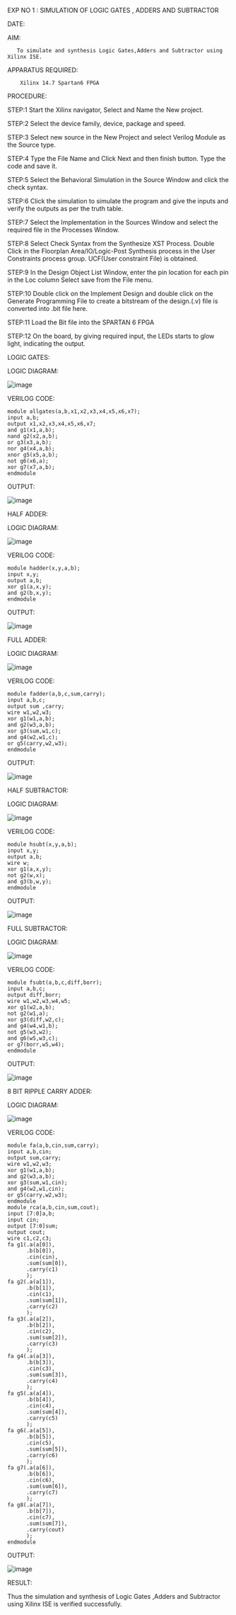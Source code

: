 EXP NO 1 :  SIMULATION OF LOGIC GATES , ADDERS AND SUBTRACTOR 

DATE:

AIM: 
       
       To simulate and synthesis Logic Gates,Adders and Subtractor using Xilinx ISE.

APPARATUS REQUIRED: 

        Xilinx 14.7 Spartan6 FPGA

PROCEDURE:

STEP:1 Start the Xilinx navigator, Select and Name the New project. 

STEP:2 Select the device family, device, package and speed. 

STEP:3 Select new source in the New Project and select Verilog Module as the Source type. 

STEP:4 Type the File Name and Click Next and then finish button. Type the code and save it. 

STEP:5 Select the Behavioral Simulation in the Source Window and click the check syntax. 

STEP:6 Click the simulation to simulate the program and give the inputs and verify the outputs as per the truth table. 

STEP:7 Select the Implementation in the Sources Window and select the required file in the Processes Window. 

STEP:8 Select Check Syntax from the Synthesize XST Process. Double Click in the Floorplan Area/IO/Logic-Post Synthesis process in the User Constraints process group. 
UCF(User constraint File) is obtained. 

STEP:9 In the Design Object List Window, enter the pin location for each pin in the Loc column Select save from the File menu. 

STEP:10 Double click on the Implement Design and double click on the Generate Programming File to create a bitstream of the design.(.v) file is converted into .bit file here. 

STEP:11 Load the Bit file into the SPARTAN 6 FPGA 

STEP:12 On the board, by giving required input, the LEDs starts to glow light, indicating the output.

LOGIC GATES:

LOGIC DIAGRAM:

![image](https://github.com/navaneethans/VLSI-LAB-EXPERIMENTS/assets/6987778/ee17970c-3ac9-4603-881b-88e2825f41a4)

VERILOG CODE:
```
module allgates(a,b,x1,x2,x3,x4,x5,x6,x7);
input a,b;
output x1,x2,x3,x4,x5,x6,x7;
and g1(x1,a,b);
nand g2(x2,a,b);
or g3(x3,a,b);
nor g4(x4,a,b);
xnor g5(x5,a,b);
not g6(x6,a);
xor g7(x7,a,b);
endmodule
```


OUTPUT:

![image](https://github.com/navaneethans/VLSI-LAB-EXP-1/assets/159290227/361e12bc-7a10-450c-8f9d-8d24a7ccc4b9)


HALF ADDER:

LOGIC DIAGRAM:

![image](https://github.com/navaneethans/VLSI-LAB-EXPERIMENTS/assets/6987778/0e1ecb96-0c25-4556-832b-aeeedfdfe7b9)

VERILOG CODE:
```
module hadder(x,y,a,b);
input x,y;
output a,b;
xor g1(a,x,y);
and g2(b,x,y);
endmodule
```

OUTPUT:

![image](https://github.com/navaneethans/VLSI-LAB-EXP-1/assets/159290227/6faf7597-045c-4fd2-b562-f988c0010f5a)

FULL ADDER:

LOGIC DIAGRAM:

![image](https://github.com/navaneethans/VLSI-LAB-EXPERIMENTS/assets/6987778/9bb3964c-438f-469d-a3de-c1cca6f323fb)

VERILOG CODE:
```
module fadder(a,b,c,sum,carry);
input a,b,c;
output sum ,carry;
wire w1,w2,w3;
xor g1(w1,a,b);
and g2(w3,a,b);
xor g3(sum,w1,c);
and g4(w2,w1,c);
or g5(carry,w2,w3);
endmodule
```

OUTPUT:

![image](https://github.com/navaneethans/VLSI-LAB-EXP-1/assets/159290227/976bf1be-fd08-4b13-8282-faf2919b0990)


HALF SUBTRACTOR:

LOGIC DIAGRAM:

![image](https://github.com/navaneethans/VLSI-LAB-EXPERIMENTS/assets/6987778/731470b7-eb4e-49f8-8bb7-2994052a7184)

VERILOG CODE:
```
module hsubt(x,y,a,b);
input x,y;
output a,b;
wire w;
xor g1(a,x,y);
not g2(w,x);
and g3(b,w,y);
endmodule
```

OUTPUT:

![image](https://github.com/navaneethans/VLSI-LAB-EXP-1/assets/159290227/8cbd3704-fb7d-4175-8f32-79ac9af9b804)


FULL SUBTRACTOR:

LOGIC DIAGRAM:

![image](https://github.com/navaneethans/VLSI-LAB-EXPERIMENTS/assets/6987778/d66f874b-c1f2-44b3-a035-7149b56430c1)

VERILOG CODE:
```
module fsubt(a,b,c,diff,borr);
input a,b,c;
output diff,borr;
wire w1,w2,w3,w4,w5;
xor g1(w2,a,b);
not g2(w1,a); 
xor g3(diff,w2,c);
and g4(w4,w1,b);
not g5(w3,w2);
and g6(w5,w3,c);
or g7(borr,w5,w4);
endmodule
```

OUTPUT:

![image](https://github.com/navaneethans/VLSI-LAB-EXP-1/assets/159290227/0bdf8690-2af7-4b16-ae61-e652c20caac4)



8 BIT RIPPLE CARRY ADDER:

LOGIC DIAGRAM:

![image](https://github.com/navaneethans/VLSI-LAB-EXPERIMENTS/assets/6987778/7385a408-40a5-4203-8050-b72818622d79)

VERILOG CODE:
```
module fa(a,b,cin,sum,carry);
input a,b,cin;
output sum,carry;
wire w1,w2,w3;
xor g1(w1,a,b);
and g2(w3,a,b);
xor g3(sum,w1,cin);
and g4(w2,w1,cin);
or g5(carry,w2,w3);
endmodule
module rca(a,b,cin,sum,cout);
input [7:0]a,b;
input cin;
output [7:0]sum;
output cout;
wire c1,c2,c3;
fa g1(.a(a[0]),
      .b(b[0]),
      .cin(cin),
      .sum(sum[0]),
      .carry(c1)
      );
fa g2(.a(a[1]),
      .b(b[1]),
      .cin(c1),
      .sum(sum[1]),
      .carry(c2)
      );
fa g3(.a(a[2]),
      .b(b[2]),
      .cin(c2),
      .sum(sum[2]),
      .carry(c3)
      );
fa g4(.a(a[3]),
      .b(b[3]),
      .cin(c3),
      .sum(sum[3]),
      .carry(c4)
      );
fa g5(.a(a[4]),
      .b(b[4]),
      .cin(c4),
      .sum(sum[4]),
      .carry(c5)
      );
fa g6(.a(a[5]),
      .b(b[5]),
      .cin(c5),
      .sum(sum[5]),
      .carry(c6)
      );
fa g7(.a(a[6]),
      .b(b[6]),
      .cin(c6),
      .sum(sum[6]),
      .carry(c7)
      );
fa g8(.a(a[7]),
      .b(b[7]),
      .cin(c7),
      .sum(sum[7]),
      .carry(cout)
      );                 
endmodule
```

OUTPUT:

![image](https://github.com/navaneethans/VLSI-LAB-EXP-1/assets/159290227/c759d5e8-6a86-441f-9937-5542d62e06b0)

























































RESULT:

Thus the  simulation and synthesis of Logic Gates ,Adders and Subtractor using Xilinx ISE
is verified successfully.


